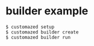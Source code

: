 # builder example

```console
$ customazed setup
$ customazed builder create
$ customazed builder run
```
